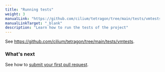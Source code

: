 ```yaml
---
title: "Running tests"
weight: 3
manualLink: "https://github.com/cilium/tetragon/tree/main/tests/vmtests"
manualLinkTarget: "_blank"
description: "Learn how to run the tests of the project"
---
```


See https://github.com/cilium/tetragon/tree/main/tests/vmtests.

### What's next

See how to [submit your first pull request](/docs/contribution-guide/submitting-a-pull-request/).
